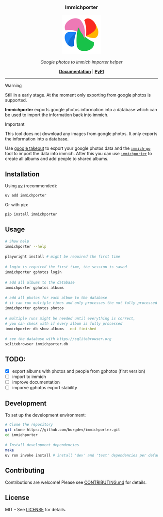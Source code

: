 <h3 align="center"><b>Immichporter</b></h3>
<p align="center">
  <a href="https://burgdev.github.io/immichporter"><img src="https://raw.githubusercontent.com/burgdev/immichporter/refs/heads/main/assets/logo/logo.svg" alt="Immichporter" width="128" /></a>
</p>
<p align="center">
    <em>Google photos to immich importer helper</em>
</p>
<p align="center">
    <b><a href="https://burgdev.github.io/immichporter">Documentation</a></b>
    | <b><a href="https://pypi.org/project/immichporter">PyPI</a></b>
</p>

---


> [!WARNING]
> Still in a early stage. At the moment only exporting from google photos is supported.


**Immichporter** exports google photos information into a database which can be used to import the information back into immich.

> [!IMPORTANT]
> This tool does not download any images from google photos. It only exports the information into a database.

<!-- # --8<-- [start:readme_index] <!-- -->

Use [google takeout](https://takeout.google.com) to export your google photos data and the [`immich-go`](https://github.com/simulot/immich-go) tool to import the data into immich. After this you can use [`immichporter`](https://github.com/burgdev/immichporter) to create all albums and add people to shared albums.

## Installation

Using [uv](https://github.com/astral-sh/uv) (recommended):
```bash
uv add immichporter
```

Or with pip:
```bash
pip install immichporter
```


## Usage

```bash
# Show help
immichporter --help

playwright install # might be required the first time

# login is required the first time, the session is saved
immichporter gphotos login

# add all albums to the database
immichporter gphotos albums

# add all photos for each album to the database
# it can run multiple times and only processes the not fully processed albums again
immichporter gphotos photos

# multiple runs might be needed until everything is correct,
# you can check with if every album is fully processed
immichporter db show-albums --not-finished

# see the database with https://sqlitebrowser.org
sqlitebrowser immichporter.db
```

## TODO:

* [x] export albums with photos and people from gphotos (first version)
* [ ] import to immich
* [ ] improve documentation
* [ ] imporve gphotos export stability

<!-- # --8<-- [end:readme_index] <!-- -->

<!--
## Documentation

For complete documentation, including API reference and advanced usage, please visit the [documentation site](https://burgdev.github.io/immichporter/docu/).
-->

<!-- # --8<-- [start:readme_development] <!-- -->
## Development

To set up the development environment:

```bash
# Clone the repository
git clone https://github.com/burgdev/immichporter.git
cd immichporter

# Install development dependencies
make
uv run invoke install # install 'dev' and 'test' dependencies per default, use --all to install all dependencies
```
<!-- # --8<-- [end:readme_development] <!-- -->

## Contributing

Contributions are welcome! Please see [CONTRIBUTING.md](CONTRIBUTING.md) for details.

## License

MIT - See [LICENSE](LICENSE) for details.
